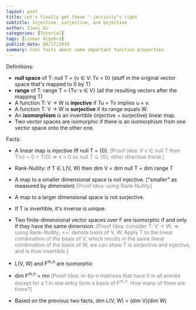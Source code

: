 ```yaml
---
layout: post
title: Let's finally get those "-jectivity"s right
subtitle: Injective, surjective, and bijective
author: Ziwei Gu
categories: [Tutorial]
tags: [Linear Algebra]
publish_date: 08/17/2019
summary: Cool facts about some important function properties.
---
```



Definitions:

- **null space** of T: null T = {v &isin; V: Tv = 0} (stuff in the original vector space that's mapped to 0 by T)
- **range** of T: range T = {Tv: v &isin; V} (all the resulting vectors after the mapping T)
- A function T: V -> W is **injective** if Tu = Tv implies u = v.
- A function T: V -> W is **surjective** if its range equals W.
- An **isomorphism** is an invertible (injective + surjective) linear map.
- Two vector spaces are isomorphic if there is an isomorphism from one vector space onto the other one.

Facts:

- A linear map is injective iff null T = {0}.
<span style="color:gray" >[Proof Idea: if v &isin; null T then T(v) = 0 = T(0) => v = 0 so null T &sube; {0}; other direction trivial.]</span>

- Rank-Nullity: if T &isin; L(V, W) then dim V = dim null T + dim range T

- A map to a smaller dimensional space is not injective. ("smaller" as measured by _dimension_)
<span style="color:gray" >[Proof Idea: using Rank-Nullity]</span>

- A map to a larger dimensional space is not surjective.

- If T is invertible, it's inverse is unique.

- Two finite-dimensional vector spaces over F are isomorphic if and only if they have the same dimension. 
<span style="color:gray" >[Proof Idea: consider T: V -> W; =>: using Rank-Nullity; <=: denote basis of V, W. Apply T to the linear combination of the basis of V, which results in the same linear combination of the basis of W, we can show T is surjective and injective, and is thus invertible.]</span>

- L(V, W) and F<sup>m,n</sup> are isomorphic

- dim F<sup>m,n</sup> = mn 
<span style="color:gray" >[Proof Idea: m-by-n matrices that have 0 in all entries except for a 1 in one entry form a basis of F<sup>m,n</sup>. How many of them are there?]</span>

- Based on the previous two facts, dim L(V, W) = (dim V)(dim W)


